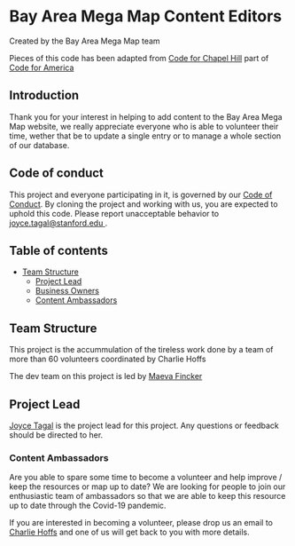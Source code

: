 # Bay Area Mega Map Content Editors <!-- omit in toc -->

Created by the Bay Area Mega Map team 

Pieces of this code has been adapted from [Code for Chapel Hill](http://www.codeforchapelhill.com/) part of [Code for America](https://www.codeforamerica.org/)

## Introduction <!-- omit in toc -->

Thank you for your interest in helping to add content to the Bay Area Mega Map website, we really appreciate everyone who is able to volunteer their time, wether that be to update a single entry or to manage a whole section of our database.

## Code of conduct <!-- omit in toc -->

This project and everyone participating in it, is governed by our [Code of Conduct](code_of_conduct.md). By cloning the project and working with us, you are expected to uphold this code. Please report unacceptable behavior to [joyce.tagal@stanford.edu ](mailto:joyce.tagal@stanford.edu).

## Table of contents <!-- omit in toc -->

- [Team Structure](#team-structure)
  - [Project Lead](#project-lead)
  - [Business Owners](#business-owners)
  - [Content Ambassadors](#content-ambassadors)

## Team Structure

This project is the accummulation of the tireless work done by a team of more than 60 volunteers coordinated by Charlie Hoffs

The dev team on this project is led by [Maeva Fincker](https://github.com/mfincker)



## Project Lead

[Joyce Tagal](https://github.com/jayktee) is the project lead for this project. Any questions or feedback should be directed to her.




### Content Ambassadors

Are you able to spare some time to become a volunteer  and help improve / keep the resources or map up to date? We are looking for people to join our enthusiastic team of ambassadors so that we are able to keep this resource up to date through the Covid-19 pandemic.  

If you are interested in becoming a volunteer, please drop us an email to [Charlie Hoffs](mailto:chuck99@stanford.edu) and one of us will get back to you with more details.
